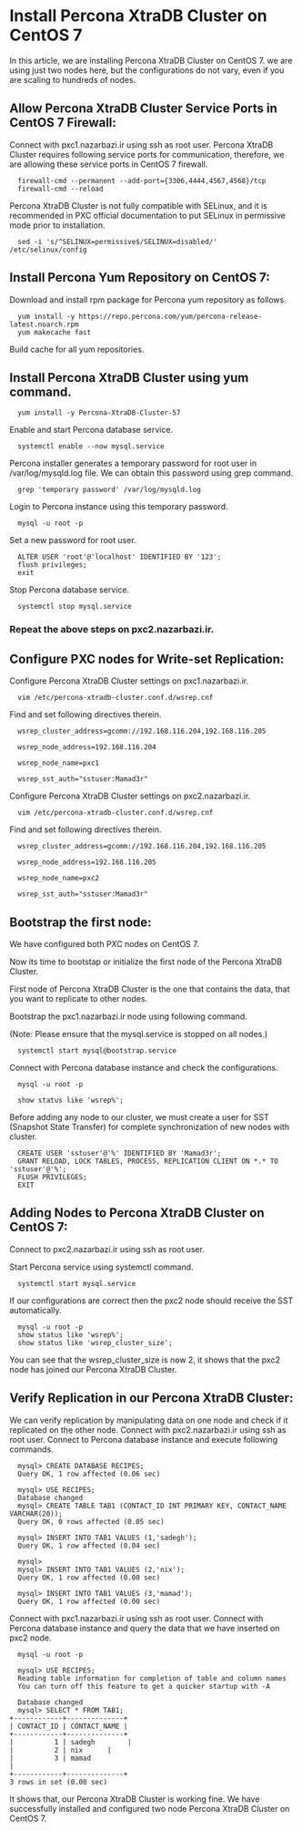 # Install Percona XtraDB Cluster on CentOS 7

In this article, we are installing Percona XtraDB Cluster on CentOS 7.
we are using just two nodes here, but the configurations do not vary, even if you are scaling to hundreds of nodes.

## Allow Percona XtraDB Cluster Service Ports in CentOS 7 Firewall:
Connect with pxc1.nazarbazi.ir using ssh as root user.
Percona XtraDB Cluster requires following service ports for communication, therefore, we are allowing these service ports in CentOS 7 firewall.
```
  firewall-cmd --permanent --add-port={3306,4444,4567,4568}/tcp
  firewall-cmd --reload
```
Percona XtraDB Cluster is not fully compatible with SELinux, and it is recommended in PXC official documentation to put SELinux in permissive mode prior to installation.
```
  sed -i 's/^SELINUX=permissive$/SELINUX=disabled/' /etc/selinux/config
```

## Install Percona Yum Repository on CentOS 7:

Download and install rpm package for Percona yum repository as follows.
```
  yum install -y https://repo.percona.com/yum/percona-release-latest.noarch.rpm
  yum makecache fast
```
Build cache for all yum repositories.

## Install Percona XtraDB Cluster using yum command. 
```
  yum install -y Percona-XtraDB-Cluster-57
```
Enable and start Percona database service.
```
  systemctl enable --now mysql.service
```
Percona installer generates a temporary password for root user in /var/log/mysqld.log file.
We can obtain this password using grep command.
```
  grep 'temporary password' /var/log/mysqld.log
```
Login to Percona instance using this temporary password.
```
  mysql -u root -p
```
Set a new password for root user.
```
  ALTER USER 'root'@'localhost' IDENTIFIED BY '123';
  flush privileges;
  exit
```
Stop Percona database service.
```
  systemctl stop mysql.service
```
### Repeat the above steps on pxc2.nazarbazi.ir.

## Configure PXC nodes for Write-set Replication:
Configure Percona XtraDB Cluster settings on pxc1.nazarbazi.ir.
```
  vim /etc/percona-xtradb-cluster.conf.d/wsrep.cnf
```
Find and set following directives therein.
```
  wsrep_cluster_address=gcomm://192.168.116.204,192.168.116.205

  wsrep_node_address=192.168.116.204

  wsrep_node_name=pxc1

  wsrep_sst_auth="sstuser:Mamad3r"
```

Configure Percona XtraDB Cluster settings on pxc2.nazarbazi.ir.
```
  vim /etc/percona-xtradb-cluster.conf.d/wsrep.cnf
```
Find and set following directives therein.
```
  wsrep_cluster_address=gcomm://192.168.116.204,192.168.116.205

  wsrep_node_address=192.168.116.205

  wsrep_node_name=pxc2

  wsrep_sst_auth="sstuser:Mamad3r"
```
## Bootstrap the first node:
We have configured both PXC nodes on CentOS 7.

Now its time to bootstap or initialize the first node of the Percona XtraDB Cluster.

First node of Percona XtraDB Cluster is the one that contains the data, that you want to replicate to other nodes.

Bootstrap the pxc1.nazarbazi.ir node using following command.

(Note: Please ensure that the mysql.service is stopped on all nodes.)
```
  systemctl start mysql@bootstrap.service
```
Connect with Percona database instance and check the configurations.
```
  mysql -u root -p

  show status like 'wsrep%';
```
Before adding any node to our cluster, we must create a user for SST (Snapshot State Transfer) for complete synchronization of new nodes with cluster.
```
  CREATE USER 'sstuser'@'%' IDENTIFIED BY 'Mamad3r';
  GRANT RELOAD, LOCK TABLES, PROCESS, REPLICATION CLIENT ON *.* TO 'sstuser'@'%';
  FLUSH PRIVILEGES;
  EXIT
```
## Adding Nodes to Percona XtraDB Cluster on CentOS 7:
Connect to pxc2.nazarbazi.ir using ssh as root user.

Start Percona service using systemctl command.
```
  systemctl start mysql.service
```
If our configurations are correct then the pxc2 node should receive the SST automatically.
```
  mysql -u root -p
  show status like 'wsrep%';
  show status like 'wsrep_cluster_size';
```
You can see that the wsrep_cluster_size is now 2, it shows that the pxc2 node has joined our Percona XtraDB Cluster.
## Verify Replication in our Percona XtraDB Cluster:
We can verify replication by manipulating data on one node and check if it replicated on the other node.
Connect with pxc2.nazarbazi.ir using ssh as root user.
Connect to Percona database instance and execute following commands.

```
  mysql> CREATE DATABASE RECIPES;
  Query OK, 1 row affected (0.06 sec)

  mysql> USE RECIPES;
  Database changed
  mysql> CREATE TABLE TAB1 (CONTACT_ID INT PRIMARY KEY, CONTACT_NAME VARCHAR(20));
  Query OK, 0 rows affected (0.05 sec)

  mysql> INSERT INTO TAB1 VALUES (1,'sadegh');
  Query OK, 1 row affected (0.04 sec)

  mysql>
  mysql> INSERT INTO TAB1 VALUES (2,'nix');
  Query OK, 1 row affected (0.00 sec)

  mysql> INSERT INTO TAB1 VALUES (3,'mamad');
  Query OK, 1 row affected (0.00 sec)
```

Connect with pxc1.nazarbazi.ir using ssh as root user.
Connect with Percona database instance and query the data that we have inserted on pxc2 node.
```
  mysql -u root -p
```
```
  mysql> USE RECIPES;
  Reading table information for completion of table and column names
  You can turn off this feature to get a quicker startup with -A

  Database changed
  mysql> SELECT * FROM TAB1;
+------------+--------------+
| CONTACT_ID | CONTACT_NAME |
+------------+--------------+
|          1 | sadegh        |
|          2 | nix      |
|          3 | mamad
|
+------------+--------------+
3 rows in set (0.00 sec)
```
It shows that, our Percona XtraDB Cluster is working fine.
We have successfully installed and configured two node Percona XtraDB Cluster on CentOS 7.
